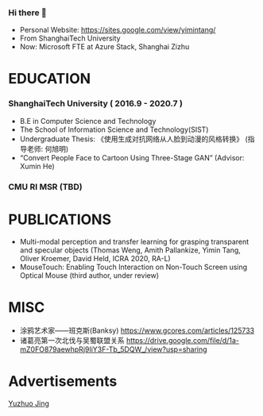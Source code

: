 ### Hi there 👋  
- Personal Website: https://sites.google.com/view/yimintang/
- From ShanghaiTech University
- Now: Microsoft FTE at Azure Stack, Shanghai Zizhu


# EDUCATION
### ShanghaiTech University  ( 2016.9 - 2020.7 )

- B.E in Computer Science and Technology
- The School of Information Science and Technology(SIST)
- Undergraduate Thesis: 《使用生成对抗网络从人脸到动漫的风格转换》 (指导老师: 何旭明) 
- “Convert People Face to Cartoon Using Three-Stage GAN” (Advisor: Xumin He)


### CMU RI MSR (TBD)


# PUBLICATIONS

- Multi-modal perception and transfer learning for grasping transparent and specular objects (Thomas Weng, Amith Pallankize, Yimin Tang, Oliver Kroemer, David Held, ICRA 2020, RA-L)
- MouseTouch: Enabling Touch Interaction on Non-Touch Screen using Optical Mouse (third author, under review)


# MISC

- 涂鸦艺术家——班克斯(Banksy)   https://www.gcores.com/articles/125733
- 诸葛亮第一次北伐与吴蜀联盟关系  https://drive.google.com/file/d/1a-mZ0FO879aewhpRj9IiY3F-Tb_5DQW_/view?usp=sharing

# Advertisements

[Yuzhuo Jing](https://osdi.dev)




<!--
**TachikakaMin/TachikakaMin** is a ✨ _special_ ✨ repository because its `README.md` (this file) appears on your GitHub profile.

Here are some ideas to get you started:

- 🔭 I’m currently working on ...
- 🌱 I’m currently learning ...
- 👯 I’m looking to collaborate on ...
- 🤔 I’m looking for help with ...
- 💬 Ask me about ...
- 📫 How to reach me: ...
- 😄 Pronouns: ...
- ⚡ Fun fact: ...
-->
